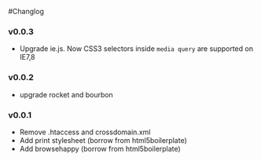 #Changlog

### v0.0.3
+ Upgrade ie.js. Now CSS3 selectors inside `media query` are supported on IE7,8

### v0.0.2
+ upgrade rocket and bourbon

### v0.0.1
+ Remove .htaccess and crossdomain.xml
+ Add print stylesheet (borrow from html5boilerplate)
+ Add browsehappy (borrow from html5boilerplate)
